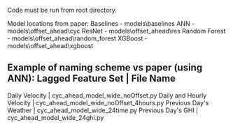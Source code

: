 Code must be run from root directory.

Model locations from paper:
Baselines - models\baselines
ANN - models\offset_ahead\cyc
ResNet - models\offset_ahead\res
Random Forest - models\offset_ahead\random_forest
XGBoost - models\offset_ahead\xgboost

Example of naming scheme vs paper (using ANN):
Lagged Feature Set | File Name
------------------------------
Daily Velocity | cyc_ahead_model_wide_noOffset.py 
Daily and Hourly Velocity | cyc_ahead_model_wide_noOffset_4hours.py 
Previous Day's Weather | cyc_ahead_model_wide_24time.py
Previous Day's GHI | cyc_ahead_model_wide_24ghi.py